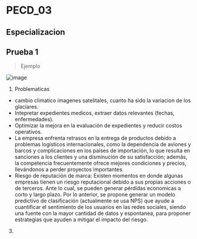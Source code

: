 # PECD_03
## Especializacion
## Prueba 1

> Ejemplo


![image](https://github.com/jomjac/PECD_03/assets/69024685/5e549f0a-b55d-474c-83b3-24fbe29637dc)


1. Problematicas
  - cambio climatico imagenes satelitales, cuanto ha sido la variacion de los glaciares.
  - Intepretar expedientes medicos, extraer datos relevantes (fechas, enfermedades).
  - Optimizar la mejora en la evaluación de expedientes y reducir costos operativos.
  - La empresa enfrenta retrasos en la entrega de productos debido a problemas logísticos internacionales, como la dependencia de aviones y barcos y complicaciones en los países de importación, lo que resulta en sanciones a los clientes y una disminución de su satisfacción; además, la competencia frecuentemente ofrece mejores condiciones y precios, llevándonos a perder proyectos importantes.
  - Riesgo de reputación de marca: Existen momentos en donde algunas empresas tienen un riesgo reputacional debido a sus propias acciones o de terceros. Ante lo cual, se   pueden generar pérdidas economicas a corto y largo plazo. Por lo anterior, se propone generar un modelo predictivo de clasificación (actualmente se usa NPS) que      ayude a cuantificar el sentimiento de los usuarios en las redes sociales, siendo una fuente con la mayor cantidad de datos y espontanea, para proponer estrategias que   ayuden a mitigar el impacto del riesgo.

3. 
